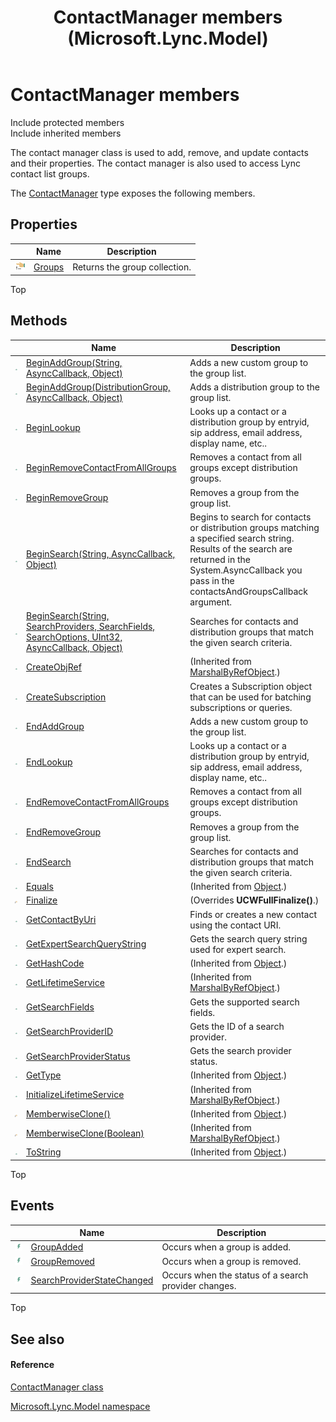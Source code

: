 ﻿---
title: ContactManager members (Microsoft.Lync.Model)
TOCTitle: ContactManager members
ms:assetid: AllMembers.T:Microsoft.Lync.Model.ContactManager_DI_3_UC_OCS14MrefLyncWPF
ms:mtpsurl: https://msdn.microsoft.com/en-us/library/microsoft.lync.model.contactmanager_di_3_uc_ocs14mreflyncwpf_members(v=office.15)
ms:contentKeyID: 48588633
ms.date: 07/28/2014
mtps_version: v=office.15
---

# ContactManager members

Include protected members  
Include inherited members  

The contact manager class is used to add, remove, and update contacts and their properties. The contact manager is also used to access Lync contact list groups.

The [ContactManager](contactmanager-class-microsoft-lync-model_2.md) type exposes the following members.

## Properties

<table>
<thead>
<tr class="header">
<th> </th>
<th>Name</th>
<th>Description</th>
</tr>
</thead>
<tbody>
<tr class="odd">
<td><img src="images/JJ275421.pubproperty(Office.15).gif" title="Public property" alt="Public property" /></td>
<td><a href="contactmanager-groups-property-microsoft-lync-model_2.md">Groups</a></td>
<td>Returns the group collection.</td>
</tr>
</tbody>
</table>


Top

## Methods

<table>
<thead>
<tr class="header">
<th> </th>
<th>Name</th>
<th>Description</th>
</tr>
</thead>
<tbody>
<tr class="odd">
<td><img src="images/Hh347903.pubmethod(Office.15).gif" title="Public method" alt="Public method" /></td>
<td><a href="contactmanager-beginaddgroup-method-string-asynccallback-object-microsoft-lync-model_2.md">BeginAddGroup(String, AsyncCallback, Object)</a></td>
<td>Adds a new custom group to the group list.</td>
</tr>
<tr class="even">
<td><img src="images/Hh347903.pubmethod(Office.15).gif" title="Public method" alt="Public method" /></td>
<td><a href="contactmanager-beginaddgroup-method-distributiongroup-asynccallback-object-microsoft-lync-model_2.md">BeginAddGroup(DistributionGroup, AsyncCallback, Object)</a></td>
<td>Adds a distribution group to the group list.</td>
</tr>
<tr class="odd">
<td><img src="images/Hh347903.pubmethod(Office.15).gif" title="Public method" alt="Public method" /></td>
<td><a href="contactmanager-beginlookup-method-microsoft-lync-model_2.md">BeginLookup</a></td>
<td>Looks up a contact or a distribution group by entryid, sip address, email address, display name, etc..</td>
</tr>
<tr class="even">
<td><img src="images/Hh347903.pubmethod(Office.15).gif" title="Public method" alt="Public method" /></td>
<td><a href="contactmanager-beginremovecontactfromallgroups-method-microsoft-lync-model_2.md">BeginRemoveContactFromAllGroups</a></td>
<td>Removes a contact from all groups except distribution groups.</td>
</tr>
<tr class="odd">
<td><img src="images/Hh347903.pubmethod(Office.15).gif" title="Public method" alt="Public method" /></td>
<td><a href="contactmanager-beginremovegroup-method-microsoft-lync-model_2.md">BeginRemoveGroup</a></td>
<td>Removes a group from the group list.</td>
</tr>
<tr class="even">
<td><img src="images/Hh347903.pubmethod(Office.15).gif" title="Public method" alt="Public method" /></td>
<td><a href="contactmanager-beginsearch-method-string-asynccallback-object-microsoft-lync-model_2.md">BeginSearch(String, AsyncCallback, Object)</a></td>
<td>Begins to search for contacts or distribution groups matching a specified search string. Results of the search are returned in the System.AsyncCallback you pass in the contactsAndGroupsCallback argument.</td>
</tr>
<tr class="odd">
<td><img src="images/Hh347903.pubmethod(Office.15).gif" title="Public method" alt="Public method" /></td>
<td><a href="contactmanager-beginsearch-method-string-searchproviders-searchfields-searchoptions-uint32-asynccallback-object-microsoft-lync-model_2.md">BeginSearch(String, SearchProviders, SearchFields, SearchOptions, UInt32, AsyncCallback, Object)</a></td>
<td>Searches for contacts and distribution groups that match the given search criteria.</td>
</tr>
<tr class="even">
<td><img src="images/Hh347903.pubmethod(Office.15).gif" title="Public method" alt="Public method" /></td>
<td><a href="http://msdn2.microsoft.com/en-us/library/2ch65xad">CreateObjRef</a></td>
<td>(Inherited from <a href="http://msdn2.microsoft.com/en-us/library/w4302s1f">MarshalByRefObject</a>.)</td>
</tr>
<tr class="odd">
<td><img src="images/Hh347903.pubmethod(Office.15).gif" title="Public method" alt="Public method" /></td>
<td><a href="contactmanager-createsubscription-method-microsoft-lync-model_2.md">CreateSubscription</a></td>
<td>Creates a Subscription object that can be used for batching subscriptions or queries.</td>
</tr>
<tr class="even">
<td><img src="images/Hh347903.pubmethod(Office.15).gif" title="Public method" alt="Public method" /></td>
<td><a href="contactmanager-endaddgroup-method-microsoft-lync-model_2.md">EndAddGroup</a></td>
<td>Adds a new custom group to the group list.</td>
</tr>
<tr class="odd">
<td><img src="images/Hh347903.pubmethod(Office.15).gif" title="Public method" alt="Public method" /></td>
<td><a href="contactmanager-endlookup-method-microsoft-lync-model_2.md">EndLookup</a></td>
<td>Looks up a contact or a distribution group by entryid, sip address, email address, display name, etc..</td>
</tr>
<tr class="even">
<td><img src="images/Hh347903.pubmethod(Office.15).gif" title="Public method" alt="Public method" /></td>
<td><a href="contactmanager-endremovecontactfromallgroups-method-microsoft-lync-model_2.md">EndRemoveContactFromAllGroups</a></td>
<td>Removes a contact from all groups except distribution groups.</td>
</tr>
<tr class="odd">
<td><img src="images/Hh347903.pubmethod(Office.15).gif" title="Public method" alt="Public method" /></td>
<td><a href="contactmanager-endremovegroup-method-microsoft-lync-model_2.md">EndRemoveGroup</a></td>
<td>Removes a group from the group list.</td>
</tr>
<tr class="even">
<td><img src="images/Hh347903.pubmethod(Office.15).gif" title="Public method" alt="Public method" /></td>
<td><a href="contactmanager-endsearch-method-microsoft-lync-model_2.md">EndSearch</a></td>
<td>Searches for contacts and distribution groups that match the given search criteria.</td>
</tr>
<tr class="odd">
<td><img src="images/Hh347903.pubmethod(Office.15).gif" title="Public method" alt="Public method" /></td>
<td><a href="http://msdn2.microsoft.com/en-us/library/bsc2ak47">Equals</a></td>
<td>(Inherited from <a href="http://msdn2.microsoft.com/en-us/library/e5kfa45b">Object</a>.)</td>
</tr>
<tr class="even">
<td><img src="images/Hh347903.protmethod(Office.15).gif" title="Protected method" alt="Protected method" /></td>
<td><a href="contactmanager-finalize-method-microsoft-lync-model_1.md">Finalize</a></td>
<td>(Overrides <strong>UCWFullFinalize()</strong>.)</td>
</tr>
<tr class="odd">
<td><img src="images/Hh347903.pubmethod(Office.15).gif" title="Public method" alt="Public method" /></td>
<td><a href="contactmanager-getcontactbyuri-method-microsoft-lync-model_2.md">GetContactByUri</a></td>
<td>Finds or creates a new contact using the contact URI.</td>
</tr>
<tr class="even">
<td><img src="images/Hh347903.pubmethod(Office.15).gif" title="Public method" alt="Public method" /></td>
<td><a href="contactmanager-getexpertsearchquerystring-method-microsoft-lync-model_2.md">GetExpertSearchQueryString</a></td>
<td>Gets the search query string used for expert search.</td>
</tr>
<tr class="odd">
<td><img src="images/Hh347903.pubmethod(Office.15).gif" title="Public method" alt="Public method" /></td>
<td><a href="http://msdn2.microsoft.com/en-us/library/zdee4b3y">GetHashCode</a></td>
<td>(Inherited from <a href="http://msdn2.microsoft.com/en-us/library/e5kfa45b">Object</a>.)</td>
</tr>
<tr class="even">
<td><img src="images/Hh347903.pubmethod(Office.15).gif" title="Public method" alt="Public method" /></td>
<td><a href="http://msdn2.microsoft.com/en-us/library/c6y7316f">GetLifetimeService</a></td>
<td>(Inherited from <a href="http://msdn2.microsoft.com/en-us/library/w4302s1f">MarshalByRefObject</a>.)</td>
</tr>
<tr class="odd">
<td><img src="images/Hh347903.pubmethod(Office.15).gif" title="Public method" alt="Public method" /></td>
<td><a href="contactmanager-getsearchfields-method-microsoft-lync-model_2.md">GetSearchFields</a></td>
<td>Gets the supported search fields.</td>
</tr>
<tr class="even">
<td><img src="images/Hh347903.pubmethod(Office.15).gif" title="Public method" alt="Public method" /></td>
<td><a href="contactmanager-getsearchproviderid-method-microsoft-lync-model_2.md">GetSearchProviderID</a></td>
<td>Gets the ID of a search provider.</td>
</tr>
<tr class="odd">
<td><img src="images/Hh347903.pubmethod(Office.15).gif" title="Public method" alt="Public method" /></td>
<td><a href="contactmanager-getsearchproviderstatus-method-microsoft-lync-model_2.md">GetSearchProviderStatus</a></td>
<td>Gets the search provider status.</td>
</tr>
<tr class="even">
<td><img src="images/Hh347903.pubmethod(Office.15).gif" title="Public method" alt="Public method" /></td>
<td><a href="http://msdn2.microsoft.com/en-us/library/dfwy45w9">GetType</a></td>
<td>(Inherited from <a href="http://msdn2.microsoft.com/en-us/library/e5kfa45b">Object</a>.)</td>
</tr>
<tr class="odd">
<td><img src="images/Hh347903.pubmethod(Office.15).gif" title="Public method" alt="Public method" /></td>
<td><a href="http://msdn2.microsoft.com/en-us/library/zwt5tzck">InitializeLifetimeService</a></td>
<td>(Inherited from <a href="http://msdn2.microsoft.com/en-us/library/w4302s1f">MarshalByRefObject</a>.)</td>
</tr>
<tr class="even">
<td><img src="images/Hh347903.protmethod(Office.15).gif" title="Protected method" alt="Protected method" /></td>
<td><a href="http://msdn2.microsoft.com/en-us/library/57ctke0a">MemberwiseClone()</a></td>
<td>(Inherited from <a href="http://msdn2.microsoft.com/en-us/library/e5kfa45b">Object</a>.)</td>
</tr>
<tr class="odd">
<td><img src="images/Hh347903.protmethod(Office.15).gif" title="Protected method" alt="Protected method" /></td>
<td><a href="http://msdn2.microsoft.com/en-us/library/ms131262">MemberwiseClone(Boolean)</a></td>
<td>(Inherited from <a href="http://msdn2.microsoft.com/en-us/library/w4302s1f">MarshalByRefObject</a>.)</td>
</tr>
<tr class="even">
<td><img src="images/Hh347903.pubmethod(Office.15).gif" title="Public method" alt="Public method" /></td>
<td><a href="http://msdn2.microsoft.com/en-us/library/7bxwbwt2">ToString</a></td>
<td>(Inherited from <a href="http://msdn2.microsoft.com/en-us/library/e5kfa45b">Object</a>.)</td>
</tr>
</tbody>
</table>


Top

## Events

<table>
<thead>
<tr class="header">
<th> </th>
<th>Name</th>
<th>Description</th>
</tr>
</thead>
<tbody>
<tr class="odd">
<td><img src="images/JJ266306.pubevent(Office.15).gif" title="Public event" alt="Public event" /></td>
<td><a href="contactmanager-groupadded-event-microsoft-lync-model_2.md">GroupAdded</a></td>
<td>Occurs when a group is added.</td>
</tr>
<tr class="even">
<td><img src="images/JJ266306.pubevent(Office.15).gif" title="Public event" alt="Public event" /></td>
<td><a href="contactmanager-groupremoved-event-microsoft-lync-model_2.md">GroupRemoved</a></td>
<td>Occurs when a group is removed.</td>
</tr>
<tr class="odd">
<td><img src="images/JJ266306.pubevent(Office.15).gif" title="Public event" alt="Public event" /></td>
<td><a href="contactmanager-searchproviderstatechanged-event-microsoft-lync-model_2.md">SearchProviderStateChanged</a></td>
<td>Occurs when the status of a search provider changes.</td>
</tr>
</tbody>
</table>


Top

## See also

#### Reference

[ContactManager class](contactmanager-class-microsoft-lync-model_2.md)

[Microsoft.Lync.Model namespace](microsoft-lync-model-namespace_2.md)

